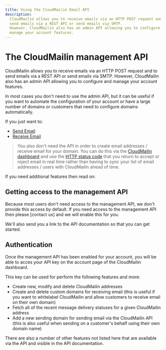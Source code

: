 ```yaml
---
title: Using the CloudMailin Email API
description:
  CloudMailin allows you to receive emails via an HTTP POST request and to
  send emails via a REST API or send emails via SMTP.
  However, CloudMailin also has an admin API allowing you to configure and
  manage your account features.
---
```


# The CloudMailin management API

CloudMailin allows you to receive emails via an HTTP POST request and to send
emails via a REST API or send emails via SMTP. However, CloudMailin also has an
admin API allowing you to configure and manage your account features.

In most cases you don't need to use the admin API, but it can be useful if you
want to automate the configuration of your account or have a large number of
domains or customers that need to configure domains automatically.

If you just want to:

* [Send Email](/outbound)
* [Receive Email](/getting_started)

> You also don't need the API in order to create email addresses / receive email
> for your domain. You can do this via the
> [CloudMailin dashboard](https://www.cloudmailin.com/dashboard) and use the
> [HTTP status code](/receiving_email/http_status_codes) that you return to
> accept or reject email in real time rather than having to sync your list of
> email addresses / users with CloudMailin ahead of time.

If you need additional features then read on:

## Getting access to the management API

Because most users don't need access to the management API, we don't provide
this access by default. If you need access to the management API then please
[contact us] and we will enable this for you.

We'll also send you a link to the API documentation so that you can get started.

## Authentication

Once the management API has been enabled for your account, you will be able to
acces your API key on the account page of the CloudMailin dashboard.

This key can be used for perform the following features and more:

* Create new, modify and delete CloudMailin addresses
* Create and delete custom domains for receiving email (this is useful if you
  want to whitelabel CloudMailin and allow customers to receive email on their
  own domain)
* Fetch all of the recent message delivery statuses for a given CloudMailin
  address
* Add a new sending domain for sending email via the CloudMailin API (this is
  also useful when sending on a customer's behalf using their own domain name)

There are also a number of other features not listed here that are available
via the API and visible in the API documentation.
